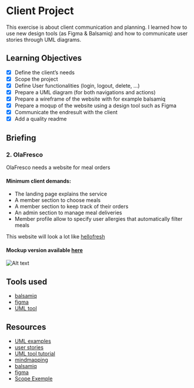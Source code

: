 # Client Project

This exercise is about client communication and planning. I learned how to use new design tools (as Figma & Balsamiq) and how to communicate user stories through UML diagrams.

## Learning Objectives
- [x] Define the client’s needs
- [x] Scope the project
- [x] Define User functionalities (login, logout, delete, ...)
- [x] Prepare a UML diagram (for both navigations and actions)
- [x] Prepare a wireframe of the website with for example balsamiq
- [x] Prepare a moqup of the website using a design tool such as Figma
- [x] Communicate the endresult with the client
- [x] Add a quality readme

## Briefing

### 2. OlaFresco
OlaFresco needs a website for meal orders

#### Minimum client demands:

- The landing page explains the service
- A member section to choose meals
- A member section to keep track of their orders
- An admin section to manage meal deliveries
- Member profile allow to specify user allergies that automatically filter meals

This website will look a lot like [hellofresh](https://hellofresh.com/)

#### Mockup version available [here](https://www.figma.com/file/bR8axYT8RxT9jez0PcEakP/Untitled?node-id=0%3A3)
![Alt text](mockup.png "Mockup")

## Tools used

- [balsamiq](https://balsamiq.com/)
- [figma](https://www.figma.com/)
- [UML tool](https://lucid.app/)

## Resources

- [UML examples](https://www.uml-diagrams.org/index-examples.html)
- [user stories](https://www.mountaingoatsoftware.com/agile/user-stories)
- [UML tool tutorial](https://about.draw.io/category/tutorial/)
- [mindmapping](https://www.mindmup.com/)
- [balsamiq](https://balsamiq.com/)
- [figma](https://www.figma.com/)
- [Scope Exemple](https://docs.google.com/presentation/d/1eNgBfE_kwQHT11o8F90p5LsFvNfObO5qEY_zqGWN5Ow/edit?usp=sharing)
